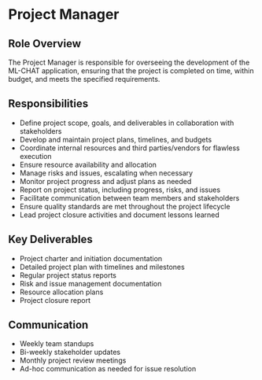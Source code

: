 # Project Manager

## Role Overview

The Project Manager is responsible for overseeing the development of the ML-CHAT application, ensuring that the project is completed on time, within budget, and meets the specified requirements.

## Responsibilities

- Define project scope, goals, and deliverables in collaboration with stakeholders
- Develop and maintain project plans, timelines, and budgets
- Coordinate internal resources and third parties/vendors for flawless execution
- Ensure resource availability and allocation
- Manage risks and issues, escalating when necessary
- Monitor project progress and adjust plans as needed
- Report on project status, including progress, risks, and issues
- Facilitate communication between team members and stakeholders
- Ensure quality standards are met throughout the project lifecycle
- Lead project closure activities and document lessons learned

## Key Deliverables

- Project charter and initiation documentation
- Detailed project plan with timelines and milestones
- Regular project status reports
- Risk and issue management documentation
- Resource allocation plans
- Project closure report

## Communication

- Weekly team standups
- Bi-weekly stakeholder updates
- Monthly project review meetings
- Ad-hoc communication as needed for issue resolution